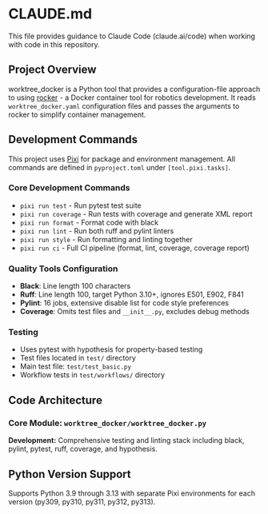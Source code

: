 # CLAUDE.md

This file provides guidance to Claude Code (claude.ai/code) when working with code in this repository.

## Project Overview

worktree_docker is a Python tool that provides a configuration-file approach to using [rocker](https://github.com/osrf/rocker) - a Docker container tool for robotics development. It reads `worktree_docker.yaml` configuration files and passes the arguments to rocker to simplify container management.

## Development Commands

This project uses [Pixi](https://pixi.sh) for package and environment management. All commands are defined in `pyproject.toml` under `[tool.pixi.tasks]`.

### Core Development Commands
- `pixi run test` - Run pytest test suite
- `pixi run coverage` - Run tests with coverage and generate XML report
- `pixi run format` - Format code with black
- `pixi run lint` - Run both ruff and pylint linters
- `pixi run style` - Run formatting and linting together
- `pixi run ci` - Full CI pipeline (format, lint, coverage, coverage report)

### Quality Tools Configuration
- **Black**: Line length 100 characters
- **Ruff**: Line length 100, target Python 3.10+, ignores E501, E902, F841
- **Pylint**: 16 jobs, extensive disable list for code style preferences
- **Coverage**: Omits test files and `__init__.py`, excludes debug methods

### Testing
- Uses pytest with hypothesis for property-based testing
- Test files located in `test/` directory
- Main test file: `test/test_basic.py`
- Workflow tests in `test/workflows/` directory

## Code Architecture

### Core Module: `worktree_docker/worktree_docker.py`

**Development:** Comprehensive testing and linting stack including black, pylint, pytest, ruff, coverage, and hypothesis.

## Python Version Support

Supports Python 3.9 through 3.13 with separate Pixi environments for each version (py309, py310, py311, py312, py313).
